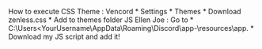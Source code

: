 How to execute
CSS Theme : Vencord * Settings * Themes * Download zenless.css * Add to themes folder
JS Ellen Joe : Go to *  C:\Users<YourUsername\AppData\Roaming\Discord\app-<version>\resources\app\. * Download my JS script and add it!
